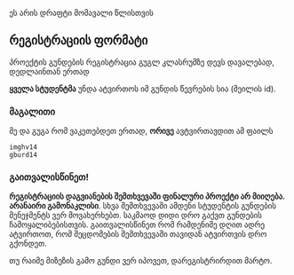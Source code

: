 ეს არის დრაფტი მომავალი წლისთვის
## რეგისტრაციის ფორმატი
პროექტის გუნდების რეგისტრაცია გუგლ კლასრუმზე დევს დავალებად, დედლაინთან ერთად

**ყველა სტუდენტმა** უნდა ატვირთოს იმ გუნდის წევრების სია (მეილის id). 

### მაგალითი
მე და გუგა რომ ვაკეთებდეთ ერთად, **ორივე** ავტვირთავდით ამ ფაილს

```
imghv14
gburd14
```


### გაითვალისწინეთ!

**რეგისტრაციის დაგვიანების შემთხვევაში ფინალური პროექტი არ მიიღება. არანაირი გამონაკლისი**. სხვა შემთხვევაში ამდენი სტუდენტის გუნდების მენეჯმენტს ვერ მოვახერხებთ. საკმაოდ დიდი დრო გაქვთ გუნდების ჩამოყალიბებისთვის. გაითვალისწინეთ რომ რამდენიმე დღით ადრე ატვირთოთ, რომ შეცდომების შემთხვევაში თავიდან ატვირთვის დრო გქონდეთ.

თუ რაიმე მიზეზის გამო გუნდი ვერ იპოვეთ, დარეგისტრირდით მარტო.